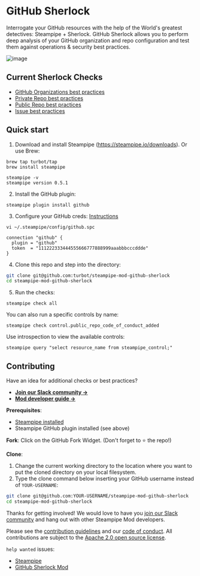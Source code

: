 # GitHub Sherlock

Interrogate your GitHub resources with the help of the World's greatest
detectives: Steampipe + Sherlock. GitHub Sherlock allows you to perform 
deep analysis of your GitHub organization and repo configuration and test 
them against operations & security best practices.

![image](https://github.com/turbot/steampipe-mod-github-sherlock/blob/main/docs/github-sherlock-console-output.png?raw=true)

## Current Sherlock Checks
- [GitHub Organizations best practices](https://hub.steampipe.io/mods/turbot/github_sherlock/controls/benchmark.org_best_practices)
- [Private Repo best practices](https://hub.steampipe.io/mods/turbot/github_sherlock/controls/benchmark.private_repo_best_practices)
- [Public Repo best practices](https://hub.steampipe.io/mods/turbot/github_sherlock/controls/benchmark.public_repo_best_practices)
- [Issue best practices](https://hub.steampipe.io/mods/turbot/github_sherlock/controls/benchmark.issue_best_practices)


## Quick start

1) Download and install Steampipe (https://steampipe.io/downloads). Or use Brew:

```shell
brew tap turbot/tap
brew install steampipe

steampipe -v 
steampipe version 0.5.1
```

2) Install the GitHub plugin:
```shell
steampipe plugin install github
```

3) Configure your GitHub creds: [Instructions](https://hub.steampipe.io/plugins/turbot/github#credentials)

`vi ~/.steampipe/config/github.spc`
```hcl
connection "github" {
  plugin = "github"
  token  = "111222333444555666777888999aaabbbcccddde"
}
```

4) Clone this repo and step into the directory:
```sh
git clone git@github.com:turbot/steampipe-mod-github-sherlock
cd steampipe-mod-github-sherlock
```

5) Run the checks:
```shell
steampipe check all
```

You can also run a specific controls by name:
```shell
steampipe check control.public_repo_code_of_conduct_added
```

Use introspection to view the available controls:
```
steampipe query "select resource_name from steampipe_control;"
```

## Contributing

Have an idea for additional checks or best practices?
- **[Join our Slack community →](https://join.slack.com/t/steampipe/shared_invite/zt-oij778tv-lYyRTWOTMQYBVAbtPSWs3g)**
- **[Mod developer guide →](https://steampipe.io/docs/steampipe-mods/writing-mods.md)**

**Prerequisites**:
- [Steampipe installed](https://steampipe.io/downloads)
- Steampipe GitHub plugin installed (see above)

**Fork**:
Click on the GitHub Fork Widget. (Don't forget to :star: the repo!)

**Clone**:

1. Change the current working directory to the location where you want to put the cloned directory on your local filesystem.
2. Type the clone command below inserting your GitHub username instead of `YOUR-USERNAME`:

```sh
git clone git@github.com:YOUR-USERNAME/steampipe-mod-github-sherlock
cd steampipe-mod-github-sherlock
```

Thanks for getting involved! We would love to have you [join our Slack community](https://join.slack.com/t/steampipe/shared_invite/zt-oij778tv-lYyRTWOTMQYBVAbtPSWs3g) and hang out with other Steampipe Mod developers.

Please see the [contribution guidelines](https://github.com/turbot/steampipe/blob/main/CONTRIBUTING.md) and our [code of conduct](https://github.com/turbot/steampipe/blob/main/CODE_OF_CONDUCT.md). All contributions are subject to the [Apache 2.0 open source license](https://github.com/turbot/steampipe-mod-aws-compliance/blob/main/LICENSE).

`help wanted` issues:
- [Steampipe](https://github.com/turbot/steampipe/labels/help%20wanted)
- [GitHub Sherlock Mod](https://github.com/turbot/steampipe-mod-github-sherlock/labels/help%20wanted)
